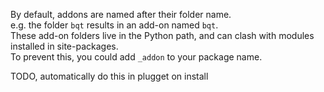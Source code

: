 By default, addons are named after their folder name.<br>
e.g. the folder `bqt` results in an add-on named `bqt`.<br>
These add-on folders live in the Python path, and can clash with modules installed in site-packages.<br>
To prevent this, you could add `_addon` to your package name.

TODO, automatically do this in plugget on install
